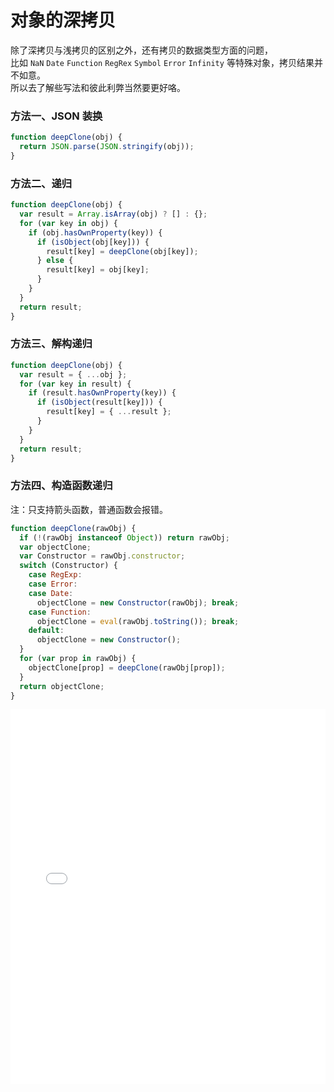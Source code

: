 # 对象的深拷贝

除了深拷贝与浅拷贝的区别之外，还有拷贝的数据类型方面的问题，  
比如 `NaN` `Date` `Function` `RegRex` `Symbol` `Error` `Infinity` 等特殊对象，拷贝结果并不如意。  
所以去了解些写法和彼此利弊当然要更好咯。

### 方法一、JSON 装换
```js
function deepClone(obj) {
  return JSON.parse(JSON.stringify(obj));
}
```

### 方法二、递归
```js
function deepClone(obj) {
  var result = Array.isArray(obj) ? [] : {};
  for (var key in obj) {
    if (obj.hasOwnProperty(key)) {
      if (isObject(obj[key])) {
        result[key] = deepClone(obj[key]);
      } else {
        result[key] = obj[key];
      }
    }
  }
  return result;
}
```

### 方法三、解构递归
```js
function deepClone(obj) {
  var result = { ...obj };
  for (var key in result) {
    if (result.hasOwnProperty(key)) {
      if (isObject(result[key])) {
        result[key] = { ...result };
      }
    }
  }
  return result;
}
```

### 方法四、构造函数递归
注：只支持箭头函数，普通函数会报错。
```js
function deepClone(rawObj) {
  if (!(rawObj instanceof Object)) return rawObj;
  var objectClone;
  var Constructor = rawObj.constructor;
  switch (Constructor) {
    case RegExp:
    case Error:
    case Date:
      objectClone = new Constructor(rawObj); break;
    case Function: 
      objectClone = eval(rawObj.toString()); break;
    default:
      objectClone = new Constructor();
  }
  for (var prop in rawObj) {
    objectClone[prop] = deepClone(rawObj[prop]);
  }
  return objectClone;
}
```

<iframe height="600" style="width: 100%;" scrolling="no" title="对象深拷贝" src="//codepen.io/foreverZ133/embed/BbYNpj/?height=600&theme-id=dark&default-tab=js" frameborder="no" allowtransparency="true" allowfullscreen="true">
  See the Pen <a href='https://codepen.io/foreverZ133/pen/BbYNpj/'>对象深拷贝</a> by 张永恒
  (<a href='https://codepen.io/foreverZ133'>@foreverZ133</a>) on <a href='https://codepen.io'>CodePen</a>.
</iframe>